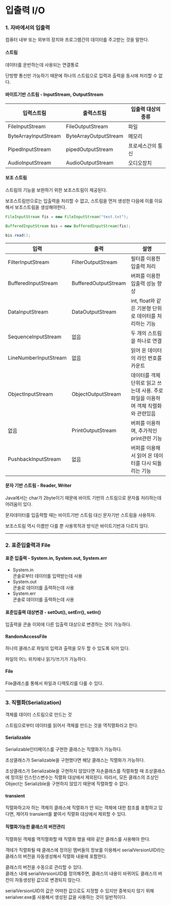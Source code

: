 # 입출력 I/O

### 1. 자바에서의 입출력 <a href="#1" id="1"></a>

컴퓨터 내부 또는 외부의 장치와 프로그램간의 데이터를 주고받는 것을 말한다.

#### 스트림 <a href="#undefined" id="undefined"></a>

데이터를 운반하는데 사용되는 연결통로

단방향 통신만 가능하기 때문에 하나의 스트림으로 입력과 출력을 동시에 처리할 수 없다.

#### 바이트기반 스트림 - InputStream, OutputStream <a href="#inputstream-outputstream" id="inputstream-outputstream"></a>

| 입력스트림                | 출력스트림                 | 입출력 대상의 종류 |
| -------------------- | --------------------- | ---------- |
| FileInputStream      | FileOutputStream      | 파일         |
| ByteArrayInputStream | ByteArrayOutputStream | 메모리        |
| PipedInputStream     | pipedOutputStream     | 프로세스간의 통신  |
| AudioInputStream     | AudioOutputStream     | 오디오장치      |

#### 보조 스트림 <a href="#undefined" id="undefined"></a>

스트림의 기능을 보완하기 위한 보조스트림이 제공된다.

보조스트림만으로는 입출력을 처리할 수 없고, 스트림을 먼저 생성한 다음에 이를 이요해서 보조스트림을 생성해야한다.

```java
FileInputStream fis = new FileInputStream("test.txt");

BufferedInputStream bis = new BufferedInputStream(fis);

bis.read();
```

| 입력                    | 출력                   | 설명                                              |
| --------------------- | -------------------- | ----------------------------------------------- |
| FilterInputStream     | FilterOutputStream   | 필터를 이용한 입출력 처리                                  |
| BufferedInputStream   | BufferedOutputStream | 버퍼를 이용한 입출력 성능 향상                               |
| DataInputStream       | DataOutputStream     | int, float와 같은 기본형 단위로 데이터를 처리하는 기능             |
| SequenceInputStream   | 없음                   | 두 개의 스트림을 하나로 연결                                |
| LineNumberInputStream | 없음                   | 읽어 온 데이터의 라인 번호를 카운트                            |
| ObjectInputStream     | ObjectOutputStream   | 데이터를 객체 단위로 읽고 쓰는데 사용. 주로 파일을 이용하며 객체 직렬화와 관련있음 |
| 없음                    | PrintOutputStream    | 버퍼를 이용하며, 추가적인 print관련 기능                       |
| PushbackInputStream   | 없음                   | 버퍼를 이용해서 읽어 온 데이터를 다시 되돌리는 기능                   |

#### 문자 기반 스트림 - Reader, Writer <a href="#reader-writer" id="reader-writer"></a>

Java에서는 char가 2byte이기 때문에 바이트 기반의 스트림으로 문자를 처리하는데 어려움이 있다.

문자데이터를 입출력할 때는 바이트기반 스트림 대신 문자기반 스트림을 사용하자.

보조스트림 역시 이름만 다를 뿐 사용목적과 방식은 바이트기반과 다르지 않다.

***

### 2. 표준입출력과 File <a href="#2-file" id="2-file"></a>

#### 표준 입출력 - System.in, System.out, System.err <a href="#systemin-systemout-systemerr" id="systemin-systemout-systemerr"></a>

* System.in\
  콘솔로부터 데이터를 입력받는데 사용
* System.out\
  콘솔로 데이터를 출력하는데 사용
* System.err\
  콘솔로 데이터를 출력하는데 사용

#### 표준입출력 대상변경 - setOut(), setErr(), setIn() <a href="#setout-seterr-setin" id="setout-seterr-setin"></a>

입출력을 콘솔 이외에 다른 입출력 대상으로 변경하는 것이 가능하다.

#### RandomAccessFile <a href="#randomaccessfile" id="randomaccessfile"></a>

하나의 클래스로 파일의 입력과 출력을 모두 할 수 있도록 되어 있다.

파일의 어느 위치에나 읽기/쓰기가 가능하다.

#### File <a href="#file" id="file"></a>

File클래스를 통해서 파일과 디렉토리를 다룰 수 있다.

***

### 3. 직렬화(Serialization) <a href="#3-serialization" id="3-serialization"></a>

객체를 데이터 스트림으로 만드는 것

스트림으로부터 데이터를 읽어서 객체를 만드는 것을 역직렬화라고 한다.

#### Serializable <a href="#serializable" id="serializable"></a>

Serializable인터페이스를 구현한 클래스는 직렬화가 가능하다.

조상클래스가 Serializable을 구현했다면 해당 클래스는 직렬화가 가능하다.

조상클래스가 Serializable을 구현하지 않았다면 자손클래스를 직렬화할 때 조상클래스에 정의된 인스턴스변수는 직렬화 대상에서 제외된다. 따라서, 모든 클래스의 조상인 Object는 Serializble을 구현하지 않았기 때문에 직렬화할 수 없다.

#### transient <a href="#transient" id="transient"></a>

직렬화하고자 하는 객체의 클래스에 직렬화가 안 되는 객체에 대한 참조를 포함하고 있다면, 제어자 transient를 붙여서 직렬화 대상에서 제외할 수 있다.

#### 직렬화가능한 클래스의 버전관리 <a href="#undefined" id="undefined"></a>

직렬화된 객체를 역직렬화할 때 직렬화 했을 때와 같은 클래스를 사용해야 한다.

객테가 직렬화될 때 클래스에 정의된 멤버들의 정보를 이용해서 serialVersionUID라는 클래스의 버전을 자동생성해서 직렬화 내용에 포함한다.

클래스의 버전을 수동으로 관리할 수 있다.\
클래스 내에 serialVersionUID를 정의해주면, 클래스의 내용이 바뀌어도 클래스의 버전이 자동생성된 값으로 변경되지 않는다.

serialVersionUID의 값은 어떠한 값으로도 지정할 수 있지만 중복되지 않기 위해 serialver.exe를 사용해서 생성된 값을 사용하는 것이 일반적이다.
